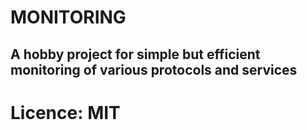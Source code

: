 # MONITORING
## A hobby project for simple but efficient monitoring of various protocols and services

# Licence: MIT